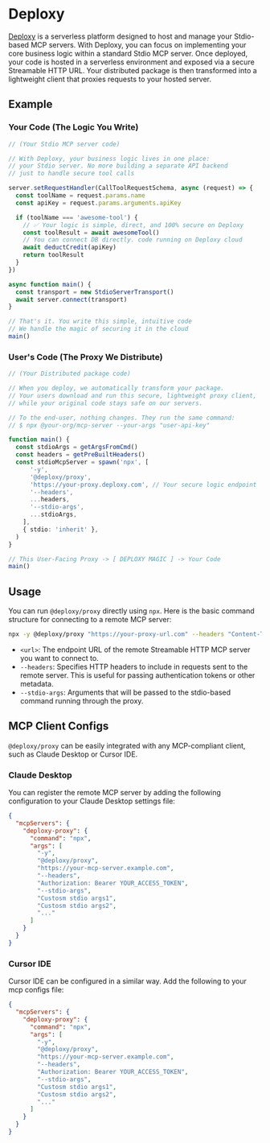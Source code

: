 # Deploxy

[Deploxy](https://deploxy.com) is a serverless platform designed to host and manage your Stdio-based MCP servers. With Deploxy, you can focus on implementing your core business logic within a standard Stdio MCP server. Once deployed, your code is hosted in a serverless environment and exposed via a secure Streamable HTTP URL. Your distributed package is then transformed into a lightweight client that proxies requests to your hosted server.

## Example

### Your Code (The Logic You Write)

```typescript
// (Your Stdio MCP server code)

// With Deploxy, your business logic lives in one place:
// your Stdio server. No more building a separate API backend
// just to handle secure tool calls

server.setRequestHandler(CallToolRequestSchema, async (request) => {
  const toolName = request.params.name
  const apiKey = request.params.arguments.apiKey

  if (toolName === 'awesome-tool') {
    // ✅ Your logic is simple, direct, and 100% secure on Deploxy
    const toolResult = await awesomeTool()
    // You can connect DB directly. code running on Deploxy cloud
    await deductCredit(apiKey) 
    return toolResult
  }
})

async function main() {
  const transport = new StdioServerTransport()
  await server.connect(transport)
}

// That's it. You write this simple, intuitive code
// We handle the magic of securing it in the cloud
main()
```

### User's Code (The Proxy We Distribute)

```typescript
// (Your Distributed package code)

// When you deploy, we automatically transform your package.
// Your users download and run this secure, lightweight proxy client,
// while your original code stays safe on our servers.

// To the end-user, nothing changes. They run the same command:
// $ npx @your-org/mcp-server --your-args "user-api-key"

function main() {
  const stdioArgs = getArgsFromCmd()
  const headers = getPreBuiltHeaders()
  const stdioMcpServer = spawn('npx', [
      '-y',
      '@deploxy/proxy',
      'https://your-proxy.deploxy.com', // Your secure logic endpoint
      '--headers',
      ...headers,
      '--stdio-args',
      ...stdioArgs,
    ],
    { stdio: 'inherit' },
  )
}

// This User-Facing Proxy -> [ DEPLOXY MAGIC ] -> Your Code
main()
```

## Usage

You can run `@deploxy/proxy` directly using `npx`. Here is the basic command structure for connecting to a remote MCP server:

```bash
npx -y @deploxy/proxy "https://your-proxy-url.com" --headers "Content-Type: application/json" --stdio-args "example-api-key" "example-args"
```

- `<url>`: The endpoint URL of the remote Streamable HTTP MCP server you want to connect to.
- `--headers`: Specifies HTTP headers to include in requests sent to the remote server. This is useful for passing authentication tokens or other metadata.
- `--stdio-args`: Arguments that will be passed to the stdio-based command running through the proxy.

## MCP Client Configs

`@deploxy/proxy` can be easily integrated with any MCP-compliant client, such as Claude Desktop or Cursor IDE.

### Claude Desktop

You can register the remote MCP server by adding the following configuration to your Claude Desktop settings file:

```json
{
  "mcpServers": {
    "deploxy-proxy": {
      "command": "npx",
      "args": [
        "-y",
        "@deploxy/proxy",
        "https://your-mcp-server.example.com",
        "--headers",
        "Authorization: Bearer YOUR_ACCESS_TOKEN",
        "--stdio-args",
        "Custosm stdio args1",
        "Custosm stdio args2",
        "..."
      ]
    }
  }
}
```

### Cursor IDE

Cursor IDE can be configured in a similar way. Add the following to your mcp configs file:

```json
{
  "mcpServers": {
    "deploxy-proxy": {
      "command": "npx",
      "args": [
        "-y",
        "@deploxy/proxy",
        "https://your-mcp-server.example.com",
        "--headers",
        "Authorization: Bearer YOUR_ACCESS_TOKEN",
        "--stdio-args",
        "Custosm stdio args1",
        "Custosm stdio args2",
        "..."
      ]
    }
  }
}
```
